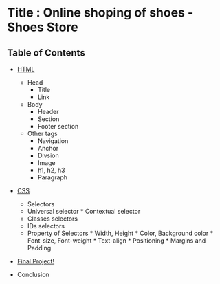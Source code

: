 # Title : Online shoping of shoes - Shoes Store

## Table of Contents
 * [HTML](https://github.com/samikshajaiswal31/HTML---CSS-Mini-Project---HTML---CSS-Mini-Project---a5usok6x80x0/blob/master/index.html)
	* Head
	  * Title
	  * Link
	* Body
		* Header
		* Section
		* Footer section
	* Other tags
		* Navigation
		* Anchor
		* Divsion
		* Image
		* h1, h2, h3 
		* Paragraph

 * [CSS](https://github.com/samikshajaiswal31/HTML---CSS-Mini-Project---HTML---CSS-Mini-Project---a5usok6x80x0/blob/master/styles.css)
	*  Selectors 
     *  Universal selector 
	   *  Contextual selector
     *  Classes selectors
     *  IDs selectors
	 * Property of Selectors
			  * Width, Height
				* Color, Background color
				* Font-size, Font-weight
				* Text-align
				* Positioning
				* Margins and Padding
				
	
 * [Final Project!](https://github.com/samikshajaiswal31/HTML---CSS-Mini-Project---HTML---CSS-Mini-Project---a5usok6x80x0)
 * Conclusion

